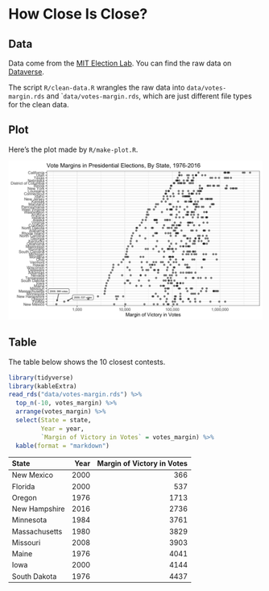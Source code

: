 How Close Is Close?
================

## Data

Data come from the [MIT Election Lab](https://electionlab.mit.edu/data).
You can find the raw data on
[Dataverse](https://dataverse.harvard.edu/dataset.xhtml?persistentId=doi:10.7910/DVN/42MVDX).

The script `R/clean-data.R` wrangles the raw data into
`data/votes-margin.rds` and \``data/votes-margin.rds`, which are just
different file types for the clean data.

## Plot

Here’s the plot made by `R/make-plot.R`.

![](plot.png)

## Table

The table below shows the 10 closest contests.

``` r
library(tidyverse)
library(kableExtra)
read_rds("data/votes-margin.rds") %>%
  top_n(-10, votes_margin) %>%
  arrange(votes_margin) %>%
  select(State = state,
         Year = year, 
         `Margin of Victory in Votes` = votes_margin) %>%
  kable(format = "markdown")
```

| State         | Year | Margin of Victory in Votes |
| :------------ | ---: | -------------------------: |
| New Mexico    | 2000 |                        366 |
| Florida       | 2000 |                        537 |
| Oregon        | 1976 |                       1713 |
| New Hampshire | 2016 |                       2736 |
| Minnesota     | 1984 |                       3761 |
| Massachusetts | 1980 |                       3829 |
| Missouri      | 2008 |                       3903 |
| Maine         | 1976 |                       4041 |
| Iowa          | 2000 |                       4144 |
| South Dakota  | 1976 |                       4437 |

